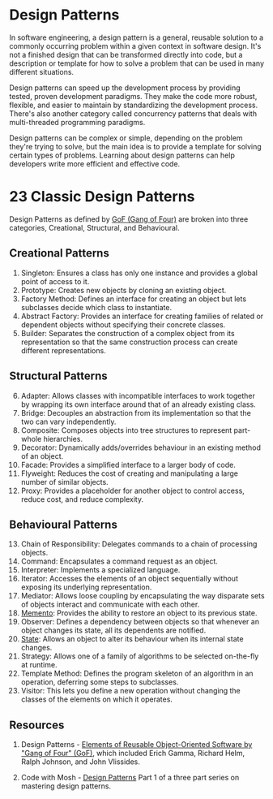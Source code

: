 # Design Patterns
In software engineering, a design pattern is a general, reusable solution to a commonly occurring problem within a given context in software design. 
It's not a finished design that can be transformed directly into code, but a description or template for how to solve a problem that can be used in many different situations.

Design patterns can speed up the development process by providing tested, proven development paradigms. 
They make the code more robust, flexible, and easier to maintain by standardizing the development process. 
There's also another category called concurrency patterns that deals with multi-threaded programming paradigms.

Design patterns can be complex or simple, depending on the problem they're trying to solve, but the main idea is to provide a template for solving certain types of problems. 
Learning about design patterns can help developers write more efficient and effective code.

# 23 Classic Design Patterns 
Design Patterns as defined by [GoF (Gang of Four)](https://en.wikipedia.org/wiki/Design_Patterns) are broken into three categories, Creational, Structural, and Behavioural.

## Creational Patterns
1. Singleton: Ensures a class has only one instance and provides a global point of access to it.
2. Prototype: Creates new objects by cloning an existing object.
3. Factory Method: Defines an interface for creating an object but lets subclasses decide which class to instantiate.
4. Abstract Factory: Provides an interface for creating families of related or dependent objects without specifying their concrete classes.
5. Builder: Separates the construction of a complex object from its representation so that the same construction process can create different representations.

## Structural Patterns
6. Adapter: Allows classes with incompatible interfaces to work together by wrapping its own interface around that of an already existing class.
7. Bridge: Decouples an abstraction from its implementation so that the two can vary independently.
8. Composite: Composes objects into tree structures to represent part-whole hierarchies.
9. Decorator: Dynamically adds/overrides behaviour in an existing method of an object.
10. Facade: Provides a simplified interface to a larger body of code.
11. Flyweight: Reduces the cost of creating and manipulating a large number of similar objects.
12. Proxy: Provides a placeholder for another object to control access, reduce cost, and reduce complexity.

## Behavioural Patterns
13. Chain of Responsibility: Delegates commands to a chain of processing objects.
14. Command: Encapsulates a command request as an object.
15. Interpreter: Implements a specialized language.
16. Iterator: Accesses the elements of an object sequentially without exposing its underlying representation.
17. Mediator: Allows loose coupling by encapsulating the way disparate sets of objects interact and communicate with each other.
18. [Memento](https://github.com/m1ckw/Design_Pattterns/tree/29d97b03b3548e42db7099a6e1949e755906a261/app/src/main/java/designpattterns/memento): Provides the ability to restore an object to its previous state.
19. Observer: Defines a dependency between objects so that whenever an object changes its state, all its dependents are notified.
20. [State](https://github.com/m1ckw/Design_Pattterns/tree/5ec747c3316df1c7224bd12fcb279060fa2715ac/app/src/main/java/designpattterns/State): Allows an object to alter its behaviour when its internal state changes.
21. Strategy: Allows one of a family of algorithms to be selected on-the-fly at runtime.
22. Template Method: Defines the program skeleton of an algorithm in an operation, deferring some steps to subclasses.
23. Visitor: This lets you define a new operation without changing the classes of the elements on which it operates.

## Resources 
1. Design Patterns - [Elements of Reusable Object-Oriented Software by "Gang of Four" (GoF)](https://en.wikipedia.org/wiki/Design_Patterns), which included Erich Gamma, Richard Helm, Ralph Johnson, and John Vlissides.

2. Code with Mosh - [Design Patterns](https://codewithmosh.com/p/design-patterns-part1) Part 1 of a three part series on mastering design patterns. 
